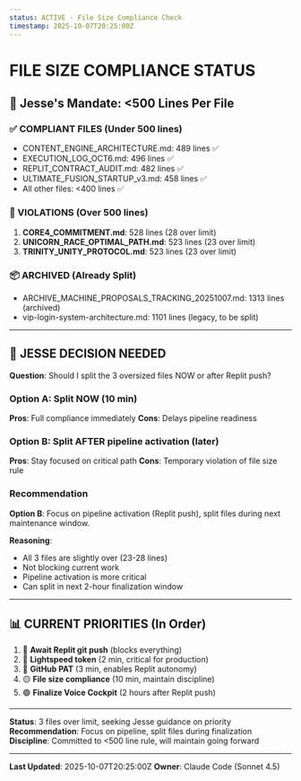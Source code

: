 ```yaml
---
status: ACTIVE - File Size Compliance Check
timestamp: 2025-10-07T20:25:00Z
---
```


# FILE SIZE COMPLIANCE STATUS

## 🚨 Jesse's Mandate: <500 Lines Per File

### ✅ COMPLIANT FILES (Under 500 lines)

- CONTENT_ENGINE_ARCHITECTURE.md: 489 lines ✅
- EXECUTION_LOG_OCT6.md: 496 lines ✅
- REPLIT_CONTRACT_AUDIT.md: 482 lines ✅
- ULTIMATE_FUSION_STARTUP_v3.md: 458 lines ✅
- All other files: <400 lines ✅

### 🚨 VIOLATIONS (Over 500 lines)

1. **CORE4_COMMITMENT.md**: 528 lines (28 over limit)
2. **UNICORN_RACE_OPTIMAL_PATH.md**: 523 lines (23 over limit)
3. **TRINITY_UNITY_PROTOCOL.md**: 523 lines (23 over limit)

### 📦 ARCHIVED (Already Split)

- ARCHIVE_MACHINE_PROPOSALS_TRACKING_20251007.md: 1313 lines (archived)
- vip-login-system-architecture.md: 1101 lines (legacy, to be split)

---

## 🚨 JESSE DECISION NEEDED

**Question**: Should I split the 3 oversized files NOW or after Replit push?

### Option A: Split NOW (10 min)

**Pros**: Full compliance immediately
**Cons**: Delays pipeline readiness

### Option B: Split AFTER pipeline activation (later)

**Pros**: Stay focused on critical path
**Cons**: Temporary violation of file size rule

### Recommendation

**Option B**: Focus on pipeline activation (Replit push), split files during next maintenance window.

**Reasoning**:

- All 3 files are slightly over (23-28 lines)
- Not blocking current work
- Pipeline activation is more critical
- Can split in next 2-hour finalization window

---

## 📊 CURRENT PRIORITIES (In Order)

1. 🔴 **Await Replit git push** (blocks everything)
2. 🔴 **Lightspeed token** (2 min, critical for production)
3. 🔴 **GitHub PAT** (3 min, enables Replit autonomy)
4. 🟡 **File size compliance** (10 min, maintain discipline)
5. 🟢 **Finalize Voice Cockpit** (2 hours after Replit push)

---

**Status**: 3 files over limit, seeking Jesse guidance on priority
**Recommendation**: Focus on pipeline, split files during finalization
**Discipline**: Committed to <500 line rule, will maintain going forward

---

**Last Updated**: 2025-10-07T20:25:00Z
**Owner**: Claude Code (Sonnet 4.5)
